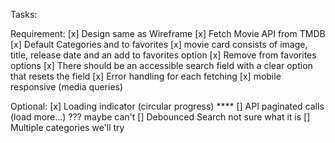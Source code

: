 Tasks:

Requirement:
[x] Design same as Wireframe
[x] Fetch Movie API from TMDB
[x] Default Categories and to favorites
[x] movie card consists of image, title, release date and an add to favorites option
[x] Remove from favorites options
[x] There should be an accessible search field with a clear option that resets the field
[x] Error handling for each fetching
[x] mobile responsive (media queries)


Optional:
[x] Loading indicator (circular progress) ****
[] API paginated calls (load more...) ??? maybe can't
[] Debounced Search not sure what it is
[] Multiple categories we'll try